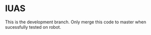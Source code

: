 # IUAS

This is the development branch. Only merge this code to master when sucessfully tested on robot.
